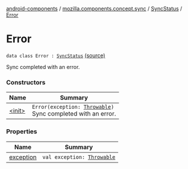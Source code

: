 [android-components](../../../index.md) / [mozilla.components.concept.sync](../../index.md) / [SyncStatus](../index.md) / [Error](./index.md)

# Error

`data class Error : `[`SyncStatus`](../index.md) [(source)](https://github.com/mozilla-mobile/android-components/blob/master/components/concept/sync/src/main/java/mozilla/components/concept/sync/Sync.kt#L22)

Sync completed with an error.

### Constructors

| Name | Summary |
|---|---|
| [&lt;init&gt;](-init-.md) | `Error(exception: `[`Throwable`](https://kotlinlang.org/api/latest/jvm/stdlib/kotlin/-throwable/index.html)`)`<br>Sync completed with an error. |

### Properties

| Name | Summary |
|---|---|
| [exception](exception.md) | `val exception: `[`Throwable`](https://kotlinlang.org/api/latest/jvm/stdlib/kotlin/-throwable/index.html) |

